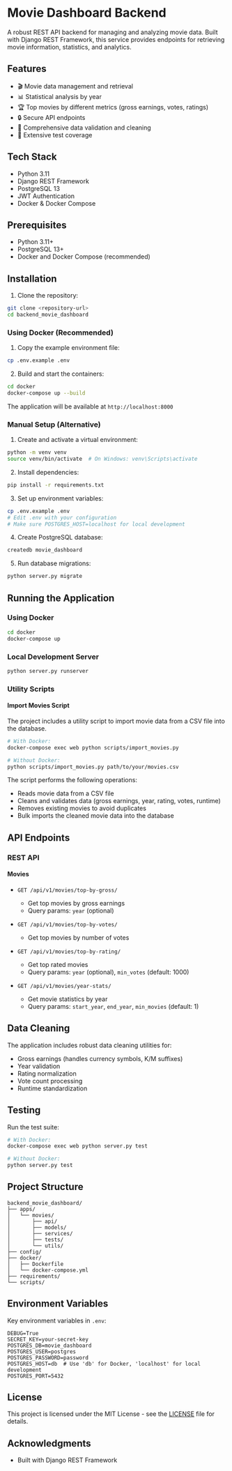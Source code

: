 # Movie Dashboard Backend

A robust REST API backend for managing and analyzing movie data. Built with Django REST Framework, this service provides endpoints for retrieving movie information, statistics, and analytics.

## Features

- 🎬 Movie data management and retrieval
- 📊 Statistical analysis by year
- 🏆 Top movies by different metrics (gross earnings, votes, ratings)
- 🔒 Secure API endpoints
- 📝 Comprehensive data validation and cleaning
- 🧪 Extensive test coverage

## Tech Stack

- Python 3.11
- Django REST Framework
- PostgreSQL 13
- JWT Authentication
- Docker & Docker Compose

## Prerequisites

- Python 3.11+
- PostgreSQL 13+
- Docker and Docker Compose (recommended)

## Installation

1. Clone the repository:
```bash
git clone <repository-url>
cd backend_movie_dashboard
```

### Using Docker (Recommended)

1. Copy the example environment file:
```bash
cp .env.example .env
```

2. Build and start the containers:
```bash
cd docker
docker-compose up --build
```

The application will be available at `http://localhost:8000`

### Manual Setup (Alternative)

1. Create and activate a virtual environment:
```bash
python -m venv venv
source venv/bin/activate  # On Windows: venv\Scripts\activate
```

2. Install dependencies:
```bash
pip install -r requirements.txt
```

3. Set up environment variables:
```bash
cp .env.example .env
# Edit .env with your configuration
# Make sure POSTGRES_HOST=localhost for local development
```

4. Create PostgreSQL database:
```bash
createdb movie_dashboard
```

5. Run database migrations:
```bash
python server.py migrate
```

## Running the Application

### Using Docker
```bash
cd docker
docker-compose up
```

### Local Development Server
```bash
python server.py runserver
```

### Utility Scripts

#### Import Movies Script
The project includes a utility script to import movie data from a CSV file into the database.

```bash
# With Docker:
docker-compose exec web python scripts/import_movies.py

# Without Docker:
python scripts/import_movies.py path/to/your/movies.csv
```

The script performs the following operations:
- Reads movie data from a CSV file
- Cleans and validates data (gross earnings, year, rating, votes, runtime)
- Removes existing movies to avoid duplicates
- Bulk imports the cleaned movie data into the database

## API Endpoints

### REST API

#### Movies
- `GET /api/v1/movies/top-by-gross/`
  - Get top movies by gross earnings
  - Query params: `year` (optional)

- `GET /api/v1/movies/top-by-votes/`
  - Get top movies by number of votes

- `GET /api/v1/movies/top-by-rating/`
  - Get top rated movies
  - Query params: `year` (optional), `min_votes` (default: 1000)

- `GET /api/v1/movies/year-stats/`
  - Get movie statistics by year
  - Query params: `start_year`, `end_year`, `min_movies` (default: 1)

## Data Cleaning

The application includes robust data cleaning utilities for:
- Gross earnings (handles currency symbols, K/M suffixes)
- Year validation
- Rating normalization
- Vote count processing
- Runtime standardization

## Testing

Run the test suite:

```bash
# With Docker:
docker-compose exec web python server.py test

# Without Docker:
python server.py test
```

## Project Structure

```
backend_movie_dashboard/
├── apps/
│   └── movies/
│       ├── api/
│       ├── models/
│       ├── services/
│       ├── tests/
│       └── utils/
├── config/
├── docker/
│   ├── Dockerfile
│   └── docker-compose.yml
├── requirements/
└── scripts/
```

## Environment Variables

Key environment variables in `.env`:
```
DEBUG=True
SECRET_KEY=your-secret-key
POSTGRES_DB=movie_dashboard
POSTGRES_USER=postgres
POSTGRES_PASSWORD=password
POSTGRES_HOST=db  # Use 'db' for Docker, 'localhost' for local development
POSTGRES_PORT=5432
```

## License

This project is licensed under the MIT License - see the [LICENSE](LICENSE) file for details.

## Acknowledgments
- Built with Django REST Framework 